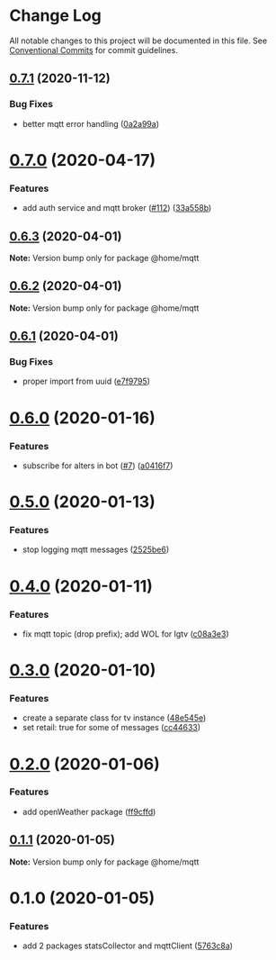 # Change Log

All notable changes to this project will be documented in this file.
See [Conventional Commits](https://conventionalcommits.org) for commit guidelines.

## [0.7.1](https://github.com/mariusz-kabala/homeAutomation/compare/@home/mqtt@0.7.0...@home/mqtt@0.7.1) (2020-11-12)


### Bug Fixes

* better mqtt error handling ([0a2a99a](https://github.com/mariusz-kabala/homeAutomation/commit/0a2a99a864ca59f04d02856fd1f5897706f55891))





# [0.7.0](https://github.com/mariusz-kabala/homeAutomation/compare/@home/mqtt@0.6.3...@home/mqtt@0.7.0) (2020-04-17)


### Features

* add auth service and mqtt broker ([#112](https://github.com/mariusz-kabala/homeAutomation/issues/112)) ([33a558b](https://github.com/mariusz-kabala/homeAutomation/commit/33a558bbb522cda74429b5f42a07fbf935c4b379))





## [0.6.3](https://github.com/mariusz-kabala/homeAutomation/compare/@home/mqtt@0.6.2...@home/mqtt@0.6.3) (2020-04-01)

**Note:** Version bump only for package @home/mqtt





## [0.6.2](https://github.com/mariusz-kabala/homeAutomation/compare/@home/mqtt@0.6.1...@home/mqtt@0.6.2) (2020-04-01)

**Note:** Version bump only for package @home/mqtt





## [0.6.1](https://github.com/mariusz-kabala/homeAutomation/compare/@home/mqtt@0.6.0...@home/mqtt@0.6.1) (2020-04-01)


### Bug Fixes

* proper import from uuid ([e7f9795](https://github.com/mariusz-kabala/homeAutomation/commit/e7f979535feede1f3e1f4f3983df4bb5ac428e0d))





# [0.6.0](https://github.com/mariusz-kabala/homeAutomation/compare/@home/mqtt@0.5.0...@home/mqtt@0.6.0) (2020-01-16)


### Features

* subscribe for alters in bot ([#7](https://github.com/mariusz-kabala/homeAutomation/issues/7)) ([a0416f7](https://github.com/mariusz-kabala/homeAutomation/commit/a0416f75cd3d982762cae57ae9e50e549fe3cffb))





# [0.5.0](https://github.com/mariusz-kabala/homeAutomation/compare/@home/mqtt@0.4.0...@home/mqtt@0.5.0) (2020-01-13)


### Features

* stop logging mqtt messages ([2525be6](https://github.com/mariusz-kabala/homeAutomation/commit/2525be67b11b6fa19641e6a99a9dc336ac3c64f1))





# [0.4.0](https://github.com/mariusz-kabala/homeAutomation/compare/@home/mqtt@0.3.0...@home/mqtt@0.4.0) (2020-01-11)


### Features

* fix mqtt topic (drop prefix); add WOL for lgtv ([c08a3e3](https://github.com/mariusz-kabala/homeAutomation/commit/c08a3e3790ea511a77118057f225e5c79f0372ef))





# [0.3.0](https://github.com/mariusz-kabala/homeAutomation/compare/@home/mqtt@0.2.0...@home/mqtt@0.3.0) (2020-01-10)


### Features

* create a separate class for tv instance ([48e545e](https://github.com/mariusz-kabala/homeAutomation/commit/48e545ed523d7c385fb9606f6e598f8795bd33a4))
* set retail: true for some of messages ([cc44633](https://github.com/mariusz-kabala/homeAutomation/commit/cc4463387cdafbb9087e23268ee2ead739f7e6ad))





# [0.2.0](https://github.com/mariusz-kabala/homeAutomation/compare/@home/mqtt@0.1.1...@home/mqtt@0.2.0) (2020-01-06)


### Features

* add openWeather package ([ff9cffd](https://github.com/mariusz-kabala/homeAutomation/commit/ff9cffd08a5f03052f6ee1e77669bd8819266bd7))





## [0.1.1](https://github.com/mariusz-kabala/homeAutomation/compare/@home/mqtt@0.1.0...@home/mqtt@0.1.1) (2020-01-05)

**Note:** Version bump only for package @home/mqtt





# 0.1.0 (2020-01-05)


### Features

* add 2 packages statsCollector and mqttClient ([5763c8a](https://github.com/mariusz-kabala/homeAutomation/commit/5763c8a618e3c410ea68cb23f1aee2907e4c614e))
